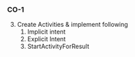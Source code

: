 ### CO-1

3. Create Activities & implement following
   1. Implicit intent 
   2. Explicit Intent 
   3. StartActivityForResult

